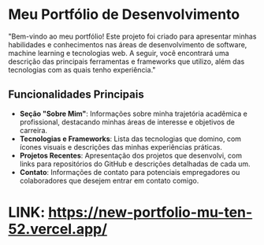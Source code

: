 # Meu Portfólio de Desenvolvimento

"Bem-vindo ao meu portfólio! Este projeto foi criado para apresentar minhas habilidades e conhecimentos nas áreas de desenvolvimento de software, machine learning e tecnologias web. A seguir, você encontrará uma descrição das principais ferramentas e frameworks que utilizo, além das tecnologias com as quais tenho experiência."

## Funcionalidades Principais

- **Seção "Sobre Mim"**: Informações sobre minha trajetória acadêmica e profissional, destacando minhas áreas de interesse e objetivos de carreira.
- **Tecnologias e Frameworks**: Lista das tecnologias que domino, com ícones visuais e descrições das minhas experiências práticas.
- **Projetos Recentes**: Apresentação dos projetos que desenvolvi, com links para repositórios do GitHub e descrições detalhadas de cada um.
- **Contato**: Informações de contato para potenciais empregadores ou colaboradores que desejem entrar em contato comigo.

# LINK: https://new-portfolio-mu-ten-52.vercel.app/